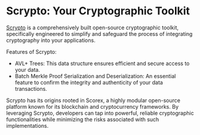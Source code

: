 # Scrypto: Your Cryptographic Toolkit

[Scrypto](https://github.com/input-output-hk/scrypto) is a comprehensively built open-source cryptographic toolkit, specifically engineered to simplify and safeguard the process of integrating cryptography into your applications.

Features of Scrypto:

- AVL+ Trees: This data structure ensures efficient and secure access to your data.
- Batch Merkle Proof Serialization and Deserialization: An essential feature to confirm the integrity and authenticity of your data transactions.

Scrypto has its origins rooted in Scorex, a highly modular open-source platform known for its blockchain and cryptocurrency frameworks. By leveraging Scrypto, developers can tap into powerful, reliable cryptographic functionalities while minimizing the risks associated with such implementations.